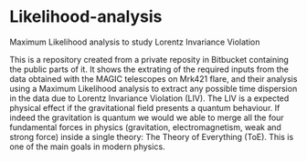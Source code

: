 # Likelihood-analysis
Maximum Likelihood analysis to study Lorentz Invariance Violation

This is a repository created from a private reposity in Bitbucket containing the public parts of it.
It shows the extrating of the required inputs from the data obtained with the MAGIC telescopes on Mrk421 flare, and their analysis using a Maximum Likelihood analysis to extract any possible time dispersion in the data due to Lorentz Invariance Violation (LIV). The LIV is a expected physical effect if the gravitational field presents a quantum behaviour. If indeed the gravitation is quantum we would we able to merge all the four fundamental forces in physics (gravitation, electromagnetism, weak and strong force) inside a single theory: The Theory of Everything (ToE). This is one of the main goals in modern physics.
